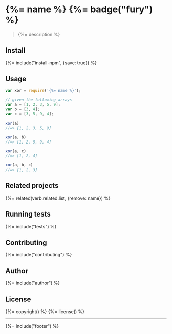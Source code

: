 # {%= name %} {%= badge("fury") %}

> {%= description %}

## Install
{%= include("install-npm", {save: true}) %}

## Usage

```js
var xor = require('{%= name %}');

// given the following arrays
var a = [1, 2, 3, 5, 9];
var b = [3, 4];
var c = [3, 5, 9, 4];

xor(a)
//=> [1, 2, 3, 5, 9]

xor(a, b)
//=> [1, 2, 5, 9, 4]

xor(a, c)
//=> [1, 2, 4]

xor(a, b, c)
//=> [1, 2, 3]
```

## Related projects
{%= related(verb.related.list, {remove: name}) %}  

## Running tests
{%= include("tests") %}

## Contributing
{%= include("contributing") %}

## Author
{%= include("author") %}

## License
{%= copyright() %}
{%= license() %}

***

{%= include("footer") %}
